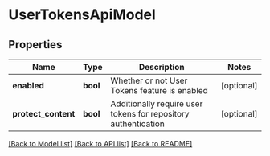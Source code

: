 # UserTokensApiModel

## Properties

| Name                | Type     | Description                                                    | Notes      |
| ------------------- | -------- | -------------------------------------------------------------- | ---------- |
| **enabled**         | **bool** | Whether or not User Tokens feature is enabled                  | [optional] |
| **protect_content** | **bool** | Additionally require user tokens for repository authentication | [optional] |

[[Back to Model list]](../README.md#documentation-for-models) [[Back to API list]](../README.md#documentation-for-api-endpoints) [[Back to README]](../README.md)
